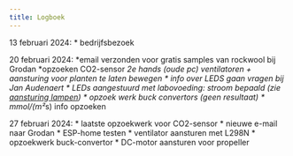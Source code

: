 ```yaml
---
title: Logboek
---
```



13 februari 2024:
    * bedrijfsbezoek

20 februari 2024:
    *email verzonden voor gratis samples van rockwool bij Grodan
    *opzoeken CO2-sensor
    *2e hands (oude pc) ventilatoren + aansturing voor planten te laten bewegen
    * info over LEDS gaan vragen bij Jan Audenaert
    * LEDs aangestuurd met labovoeding: stroom bepaald (zie [aansturing lampen](aansturingLampen/index.md))
    * opzoek werk buck convertors (geen resultaat)
    * mmol/(m²*s) info opzoeken


27 februari 2024:
    * laatste opzoekwerk voor CO2-sensor
    * nieuwe e-mail naar Grodan
    * ESP-home testen
    * ventilator aansturen met L298N
    * opzoekwerk buck-convertor
    * DC-motor aansturen voor propeller
    